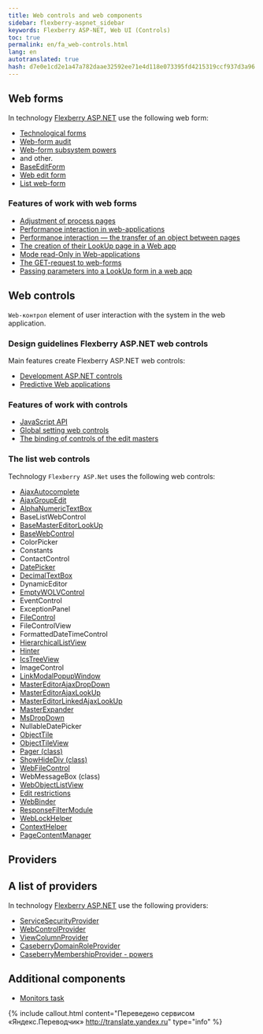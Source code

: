 ```yaml
---
title: Web controls and web components
sidebar: flexberry-aspnet_sidebar
keywords: Flexberry ASP-NET, Web UI (Controls)
toc: true
permalink: en/fa_web-controls.html
lang: en
autotranslated: true
hash: d7e0e1cd2e1a47a782daae32592ee71e4d118e073395fd4215319ccf937d3a96
---
```


## Web forms

In technology [Flexberry ASP.NET](fa_flexberry-asp-net.html) use the following web form:
* [Technological forms](fa_tech-forms-web.html)
* [Web-form audit](fa_audit-web-forms.html)
* [Web-form subsystem powers](fa_security-forms.html)
* and other.
* [BaseEditForm](fa_base-edit-form.html)
* [Web edit form](fa_editform.html)
* [List web-form](fa_web-object-list-view.html)

### Features of work with web forms

* [Adjustment of process pages](fa_technological-forms-customization-example.html)
* [Performanoe interaction in web-applications](fa_form-interaction.html)
* [Performanoe interaction — the transfer of an object between pages](fa_object-transfer-web.html)
* [The creation of their LookUp page in a Web app](fa_lookup-form.html)
* [Mode read-Only in Web-applications](fa_read-only-web.html)
* [The GET-request to web-forms](fa_get-query-parameters-forms.html)
* [Passing parameters into a LookUp form in a web app](fa_lookup-form-send-params.html)

## Web controls

`Web-контрол` element of user interaction with the system in the web application.

### Design guidelines Flexberry ASP.NET web controls

Main features create Flexberry ASP.NET web controls:

* [Development ASP.NET controls](fa_developing-controls.html)
* [Predictive Web applications](fa_predict-input-web.html)

### Features of work with controls

* [JavaScript API](fa_javascript-api.html)
* [Global setting web controls](fa_init-control-settings-delegate.html)
* [The binding of controls of the edit masters](fa_linked-master-editors.html)

### The list web controls

Technology `Flexberry ASP.Net` uses the following web controls:

* [AjaxAutocomplete](fa_ajax-autocomplete.html)
* [AjaxGroupEdit](fa_ajax-group-edit.html)
* [AlphaNumericTextBox](fa_alpha-numeric-textbox.html)
* BaseListWebControl
* [BaseMasterEditorLookUp](fa_base-master-editor-lookup.html)
* [BaseWebControl](fa_base-web-control.html)
* ColorPicker
* Constants
* ContactControl
* [DatePicker](fa_date-picker.html)
* [DecimalTextBox](fa_decimal-textbox.html)
* DynamicEditor
* [EmptyWOLVControl](fa_wolv-empty-control.html)
* EventControl
* ExceptionPanel
* [FileControl](fa_file-control-web.html)
* FileControlView
* FormattedDateTimeControl
* [HierarchicalListView](fa_hierarchical-listview.html)
* [Hinter](fa_hinter.html)
* [IcsTreeView](fa_ics-treeview.html)
* ImageControl
* [LinkModalPopupWindow](fa_link-modal-popup-window.html)
* [MasterEditorAjaxDropDown](fa_master-editor-ajax-dropdown.html)
* [MasterEditorAjaxLookUp](fa_master-editor-ajax-lookup.html)
* [MasterEditorLinkedAjaxLookUp](fa_master-editor-linked-ajax-lookup.html)
* [MasterExpander](fa_ajax-controls-master-expander.html)
* [MsDropDown](fa_ms-drop-down.html)
* NullableDatePicker
* [ObjectTile](fa_ajax-controls-object-tile.html)
* [ObjectTileView](fa_ajax-controls-object-tile-view.html)
* [Pager (class)](fa_pager.html)
* [ShowHideDiv (class)](fa_show-hide-div.html)
* [WebFileControl](fa_file-control-description.html)
* WebMessageBox (class)
* [WebObjectListView](fa_web-object-list-view.html)
* [Edit restrictions](fa_advanced-limit-editor.html)
* [WebBinder](fa_web-binder.html)
* [ResponseFilterModule](fa_response-filter-module.html)
* [WebLockHelper](fa_web-lock-helper.html)
* [ContextHelper](fa_context-helper.html)
* [PageContentManager](fa_page-content-manager.html)

## Providers

## A list of providers

In technology [Flexberry ASP.NET](fa_flexberry-asp-net.html) use the following providers:

* [ServiceSecurityProvider](fa_service-security-provider.html)
* [WebControlProvider](fa_web-control-provider.html)
* [ViewColumnProvider](fa_view-column-provider.html)
* [CaseberryDomainRoleProvider](fa_domain-role-provider.html)
* [CaseberryMembershipProvider - powers](fa_membership-provider.html)

## Additional components

* [Monitors task](fa_monitor-tasks.html)



{% include callout.html content="Переведено сервисом «Яндекс.Переводчик» <http://translate.yandex.ru>" type="info" %}